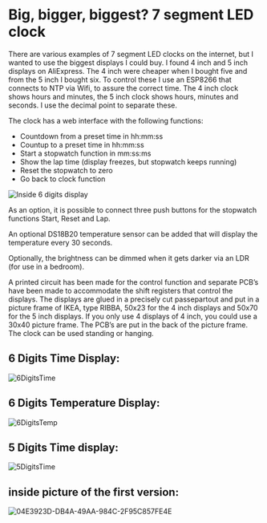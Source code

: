 # Big, bigger, biggest? 7 segment LED clock

There are various examples of 7 segment LED clocks on the internet, but I wanted to use the biggest displays I could buy. I found 4 inch and 5 inch displays on AliExpress. The 4 inch were cheaper when I bought five and from the 5 inch I bought six.
To control these I use an ESP8266 that connects to NTP via Wifi, to assure the correct time.
The 4 inch clock shows hours and minutes, the 5 inch clock shows hours, minutes and seconds. I use the decimal point to separate these.

The clock has a web interface with the following functions:

- Countdown from a preset time in hh:mm:ss
- Countup to a preset time in hh:mm:ss
- Start a stopwatch function in mm:ss:ms
- Show the lap time (display freezes, but stopwatch keeps running)
- Reset the stopwatch to zero
- Go back to clock function

![Inside 6 digits display](https://github.com/rvangelder11/Big-Digital-clock-with-5-inch-displays/assets/90907092/d76a12e9-9b08-444d-879d-8efd1917c493)
 
As an option, it is  possible to connect three push buttons for the stopwatch functions Start, Reset and Lap.

An optional DS18B20 temperature sensor can be added that will display the temperature every 30 seconds.

Optionally, the brightness can be dimmed when it gets darker via an LDR (for use in a bedroom).

A printed circuit has been made for the control function and separate PCB’s have been made to accommodate the shift registers that control the displays.
The displays are glued in a precisely cut passepartout and put in a picture frame of IKEA, type RIBBA, 50x23 for the 4 inch displays and 50x70 for the 5 inch displays. If you only use 4 displays of 4 inch, you could use a 30x40 picture frame. The PCB’s are put in the back of the picture frame. The clock can be used standing or hanging.

## 6 Digits Time Display:
![6DigitsTime](https://github.com/rvangelder11/Big-Digital-clock-with-5-inch-displays/assets/90907092/a0f3204d-f64c-49c1-ad91-7e9fe9fb2973)

## 6 Digits Temperature Display:
![6DigitsTemp](https://github.com/rvangelder11/Big-Digital-clock-with-5-inch-displays/assets/90907092/98fc21ce-9cca-4ef3-ae99-019a1ba920a0)

## 5 Digits Time display:
![5DigitsTime](https://github.com/rvangelder11/Big-Digital-clock-with-5-inch-displays/assets/90907092/13aed81f-8734-4943-9268-e9f4336f618a)

## inside picture of the first version:
![04E3923D-DB4A-49AA-984C-2F95C857FE4E](https://github.com/rvangelder11/Big-Digital-clock-with-5-inch-displays/assets/90907092/90b241ce-252c-43e6-af24-74f1e56b5de8)
